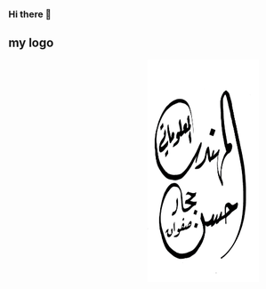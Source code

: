 ### Hi there 👋

<!--
**Eng-Hasan-Hajjar/Eng-Hasan-Hajjar** is a ✨ _special_ ✨ repository because its `README.md` (this file) appears on your GitHub profile.

Here are some ideas to get you started:

- 🔭 I’m currently working on ...
- 🌱 I’m currently learning ...
- 👯 I’m looking to collaborate on ...
- 🤔 I’m looking for help with ...
- 💬 Ask me about ...
- 📫 How to reach me: ...
- 😄 Pronouns: ...
- ⚡ Fun fact: ...
-->


## my logo
<div>
<img src="Eng.Hasan.Hajjar.logo.png" style="margin-left:250px;width:200px;height:400px;">
</div>
